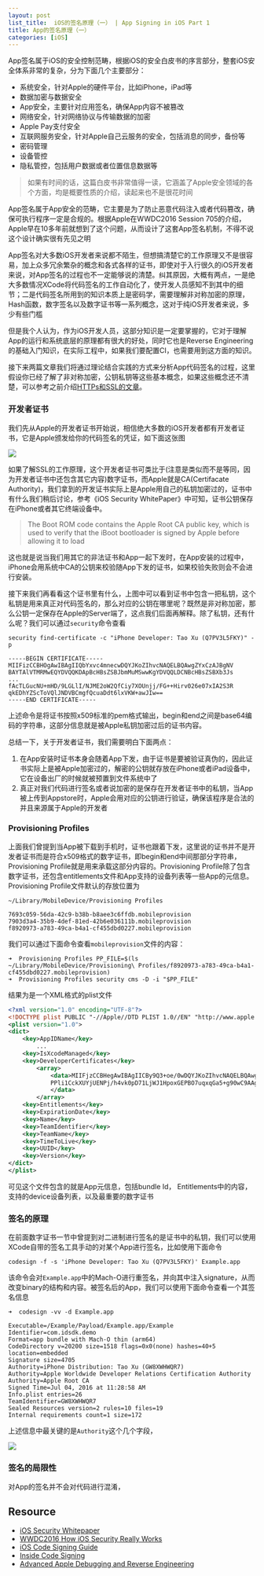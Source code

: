 ```yaml
---
layout: post
list_title:  iOS的签名原理（一） | App Signing in iOS Part 1
title: App的签名原理（一）
categories: [iOS]
---
```


App签名属于iOS的安全控制范畴，根据iOS的安全白皮书的序言部分，整套iOS安全体系非常的复杂，分为下面几个主要部分：
- 系统安全，针对Apple的硬件平台，比如iPhone，iPad等
- 数据加密与数据安全
- App安全，主要针对应用签名，确保App内容不被篡改
- 网络安全，针对网络协议与传输数据的加密
- Apple Pay支付安全
- 互联网服务安全，针对Apple自己云服务的安全，包括消息的同步，备份等
- 密码管理
- 设备管控
- 隐私管控，包括用户数据或者位置信息数据等

> 如果有时间的话，这篇白皮书非常值得一读，它涵盖了Apple安全领域的各个方面，均是概要性质的介绍，读起来也不是很花时间

App签名属于App安全的范畴，它主要是为了防止恶意代码注入或者代码篡改，确保可执行程序一定是合规的。根据Apple在WWDC2016 Session 705的介绍，Apple早在10多年前就想到了这个问题，从而设计了这套App签名机制，不得不说这个设计确实很有先见之明

App签名对大多数iOS开发者来说都不陌生，但想搞清楚它的工作原理又不是很容易，加上众多冗余繁杂的概念和各式各样的证书，即使对于入行很久的iOS开发者来说，对App签名的过程也不一定能够说的清楚。纠其原因，大概有两点，一是绝大多数情况XCode将代码签名的工作自动化了，使开发人员感知不到其中的细节；二是代码签名所用到的知识本质上是密码学，需要理解非对称加密的原理，Hash函数，数字签名以及数字证书等一系列概念，这对于纯iOS开发者来说，多少有些门槛

但是我个人认为，作为iOS开发人员，这部分知识是一定要掌握的，它对于理解App的运行和系统底层的原理都有很大的好处，同时它也是Reverse Engineering的基础入门知识，在实际工程中，如果我们要配置CI，也需要用到这方面的知识。

接下来两篇文章我们将通过理论结合实践的方式来分析App代码签名的过程，这里假设你已经了解了非对称加密，公钥私钥等这些基本概念，如果这些概念还不清楚，可以参考之前介绍[HTTPs和SSL的文章](https://xta0.me/2011/07/10/Backend-HTTP.html)。

### 开发者证书

我们先从Apple的开发者证书开始说，相信绝大多数的iOS开发者都有开发者证书，它是Apple颁发给你的代码签名的凭证，如下面这张图

<img src="{{site.baseurl}}/assets/images/2016/07/ios-app-sign-1.png" class="md-img-center">

如果了解SSL的工作原理，这个开发者证书可类比于(注意是类似而不是等同，因为开发者证书中还包含其它内容)数字证书，而Apple就是CA(Certifacate Authority)，我们拿到的开发证书实际上是Apple用自己的私钥加密过的，证书中有什么我们稍后讨论，参考《iOS Security WhitePaper》中可知，证书公钥保存在iPhone或者其它终端设备中。

> The Boot ROM code contains the Apple Root CA public key, which is used to verify that the iBoot bootloader is signed by Apple before allowing it to load

这也就是说当我们用其它的非法证书和App一起下发时，在App安装的过程中，iPhone会用系统中CA的公钥来校验随App下发的证书，如果校验失败则会不会进行安装。

接下来我们再看看这个证书里有什么，上图中可以看到证书中包含一把私钥，这个私钥是用来真正对代码签名的，那么对应的公钥在哪里呢？既然是非对称加密，那么公钥一定保存在Apple的Server端了，这点我们后面再解释。除了私钥，还有什么呢？我们可以通过`security`命令查看

```shell
security find-certificate -c "iPhone Developer: Tao Xu (Q7PV3L5FKY)" -p

-----BEGIN CERTIFICATE-----
MIIFizCCBHOgAwIBAgIIQbYxvc4mnecwDQYJKoZIhvcNAQELBQAwgZYxCzAJBgNV
BAYTAlVTMRMwEQYDVQQKDApBcHBsZSBJbmMuMSwwKgYDVQQLDCNBcHBsZSBXb3Js
...
fAcTLGucNU+mHD/9LGLlI/NJME2oW2QfCiy7XOUnjj/FG++Hirv026e07xIA2S3R
qkEDhYZScToVQlJNDVBCmgfQcuaDdt6lxVKW+awJIw==
-----END CERTIFICATE-----
```

上述命令是将证书按照x509标准的pem格式输出，begin和end之间是base64编码的字符串，这部分信息就是被Apple私钥加密过后的证书内容。

总结一下，关于开发者证书，我们需要明白下面两点：

1. 在App安装时证书本身会随着App下发，由于证书是要被验证真伪的，因此证书实际上是被Apple加密过的，解密的公钥就存放在iPhone或者iPad设备中，它在设备出厂的时候就被预置到文件系统中了
2. 真正对我们代码进行签名或者说加密的是保存在开发者证书中的私钥，当App被上传到Appstore时，Apple会用对应的公钥进行验证，确保该程序是合法的并且来源属于Apple的开发者

### Provisioning Profiles

上面我们曾提到当App被下载到手机时，证书也跟着下发，这里说的证书并不是开发者证书而是符合x509格式的数字证书，即begin和end中间那部分字符串，Provisioning Profile就是用来承载这部分内容的。Provisioning Profile除了包含数字证书，还包含entitlements文件和App支持的设备列表等一些App的元信息。Provisioning Profile文件默认的存放位置为

```shell
~/Library/MobileDevice/Provisioning Profiles

7693c059-56da-42c9-b38b-b8aee3c6ffdb.mobileprovision
7903d3a4-35b9-4def-81ed-42b6e036111b.mobileprovision
f8920973-a783-49ca-b4a1-cf455dbd0227.mobileprovision
```
我们可以通过下面命令查看`mobileprovision`文件的内容：

```shell
➜  Provisioning Profiles PP_FILE=$(ls ~/Library/MobileDevice/Provisioning\ Profiles/f8920973-a783-49ca-b4a1-cf455dbd0227.mobileprovision)
➜  Provisioning Profiles security cms -D -i "$PP_FILE"
```
结果为是一个XML格式的plist文件

```xml
<?xml version="1.0" encoding="UTF-8"?>
<!DOCTYPE plist PUBLIC "-//Apple//DTD PLIST 1.0//EN" "http://www.apple.com/DTDs/PropertyList-1.0.dtd">
<plist version="1.0">
<dict>
    <key>AppIDName</key>
        ...
    <key>IsXcodeManaged</key>
    <key>DeveloperCertificates</key>
        <array>
            <data>MIIFjzCCBHegAwIBAgIICBy9Q3+oe/0wDQYJKoZIhvcNAQELBQAwgZYxCzAJBgNVBAYTAlVTMRMwEQYDVQQKDApBcHBsZSBJbmMuMSww...
            PPli1CckXUYjUENPj/h4vk0pD71LjWJ1HpoxGEPBO7uqxqGa5+g90wC9AAgjNSdt5PyjsRb6GZq7F+lAoN+1s+/uJ4WAAAbQQvvcdjaPlVWal/3JGIjvx4B8B3BrkMewMHQpEoVGiiM0=
            </data>
        </array>
    <key>Entitlements</key>
    <key>ExpirationDate</key>    
    <key>Name</key>
    <key>TeamIdentifier</key>
    <key>TeamName</key>
    <key>TimeToLive</key>
    <key>UUID</key>
    <key>Version</key>
</dict>
</plist>
```
可见这个文件包含的就是App元信息，包括bundle Id， Entitlements中的内容，支持的device设备列表，以及最重要的数字证书

### 签名的原理

在前面数字证书一节中曾提到对二进制进行签名的是证书中的私钥，我们可以使用XCode自带的签名工具手动的对某个App进行签名，比如使用下面命令

```shell
codesign -f -s 'iPhone Developer: Tao Xu (Q7PV3L5FKY)' Example.app
```
该命令会对`Example.app`中的Mach-O进行重签名，并向其中注入signature，从而改变binary的结构和内容。被签名后的App，我们可以使用下面命令查看一个其签名信息

```
➜  codesign -vv -d Example.app

Executable=/Example/Payload/Example.app/Example
Identifier=com.idsdk.demo
Format=app bundle with Mach-O thin (arm64)
CodeDirectory v=20200 size=1518 flags=0x0(none) hashes=40+5 location=embedded
Signature size=4705
Authority=iPhone Distribution: Tao Xu (GW8XWHWQR7)
Authority=Apple Worldwide Developer Relations Certification Authority
Authority=Apple Root CA
Signed Time=Jul 04, 2016 at 11:28:58 AM
Info.plist entries=26
TeamIdentifier=GW8XWHWQR7
Sealed Resources version=2 rules=10 files=19
Internal requirements count=1 size=172
```

上述信息中最关键的是`Authority`这个几个字段，




<img src="{{site.baseurl}}/assets/images/2016/07/ios-app-sign-2.png" class="md-img-center">

### 签名的局限性

对App的签名并不会对代码进行混淆，


## Resource

- [iOS Security Whitepaper](https://www.apple.com/business/site/docs/iOS_Security_Guide.pdf)
- [WWDC2016 How iOS Security Really Works](https://developer.apple.com/videos/play/wwdc2016/705/)
- [iOS Code Signing Guide](https://developer.apple.com/library/archive/documentation/Security/Conceptual/CodeSigningGuide/Introduction/Introduction.html#//apple_ref/doc/uid/TP40005929-CH1-SW1)
- [Inside Code Signing](https://developer.apple.com/library/archive/documentation/Security/Conceptual/CodeSigningGuide/Introduction/Introduction.html#//apple_ref/doc/uid/TP40005929-CH1-SW1)
- [Advanced Apple Debugging and Reverse Engineering](https://store.raywenderlich.com/products/advanced-apple-debugging-and-reverse-engineering)
